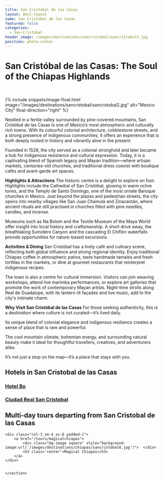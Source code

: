 ```yaml
---
title: San Cristobal de las Casas
layout: dest-layout
name: San Cristobal de las Casas
featured: false
categories:
  - San-Cristobal
header_image: /images/destinations/sancristobal/sancristobal5.jpg
position: photo-center
---
```


# **San Cristóbal de las Casas: The Soul of the Chiapas Highlands**

&nbsp;

{% include snippets/image-float.html image="/images/destinations/sancristobal/sancristobal2.jpg" alt="Mexico City" float-direction="right" %}

Nestled in a fertile valley surrounded by pine-covered mountains, San Cristóbal de las Casas is one of Mexico’s most atmospheric and culturally rich towns. With its colourful colonial architecture, cobblestone streets, and a strong presence of indigenous communities, it offers an experience that is both deeply rooted in history and vibrantly alive in the present.

Founded in 1528, the city served as a colonial stronghold and later became a hub for indigenous resistance and cultural expression. Today, it is a captivating blend of Spanish legacy and Mayan tradition—where artisan markets, centuries-old churches, and traditional dress coexist with boutique cafés and avant-garde art spaces.

**Highlights & Attractions**
The historic centre is a delight to explore on foot. Highlights include the Cathedral of San Cristóbal, glowing in warm ochre tones, and the Templo de Santo Domingo, one of the most ornate Baroque churches in Mexico. Just beyond the plazas and pedestrian streets, the city opens into nearby villages like San Juan Chamula and Zinacantán, where ancient rituals are still practised in churches filled with pine needles, candles, and incense.

Museums such as Na Bolom and the Textile Museum of the Maya World offer insight into local history and craftsmanship. A short drive away, the breathtaking Sumidero Canyon and the cascading El Chiflón waterfalls provide opportunities for nature-based excursions.

**Activities & Dining**
San Cristóbal has a lively café and culinary scene, reflecting both global influence and strong regional identity. Enjoy traditional Chiapas coffee in atmospheric patios, taste handmade tamales and fresh tortillas in the markets, or dine at gourmet restaurants that reinterpret indigenous recipes.

The town is also a centre for cultural immersion. Visitors can join weaving workshops, attend live marimba performances, or explore art galleries that promote the work of contemporary Mayan artists. Night-time strolls along Real de Guadalupe, with its lantern-lit façades and live music, add to the city's intimate charm.

**Why Visit San Cristóbal de las Casas**
For those seeking authenticity, this is a destination where culture is not curated—it’s lived daily.  

Its unique blend of colonial elegance and indigenous resilience creates a sense of place that is rare and powerful.  

The cool mountain climate, bohemian energy, and surrounding natural beauty make it ideal for thoughtful travellers, creatives, and adventurers alike.  

It’s not just a stop on the map—it’s a place that stays with you.  

## Hotels in San Cristobal de las Casas

<section class='grid'>

<div class="col-3_sm-4_xs-6 padded-1">
    <a href="/hotels/bo/">
        <div class="bg-image square" style="background-image:url('/images/hotels/bo/bo5.jpg')">  </div>
        <h3 class='center'>Hotel Bo</h3>        
    </a>  
</div>


<div class="col-3_sm-4_xs-6 padded-1">
    <a href="/hotels/cdrealsc/">
        <div class="bg-image square" style="background-image:url('/images/hotels/cdrealsc/cdrealsc3.jpeg')">  </div>
        <h3 class='center'>Ciudad Real San Cristobal</h3>        
    </a>  
</div>


</section>


## Multi-day tours departing from San Cristobal de las Casas

<section class='grid'>

    <div class="col-3_sm-4_xs-6 padded-1">
        <a href="/tours/magicalchiapas">
            <div class="bg-image square" style="background-image:url('/images/destinations/chiapas/sancristobal6.jpg')">  </div>
            <h3 class='center'>Magical Chiapas</h3>        
        </a>  
    </div>
     

    </section>